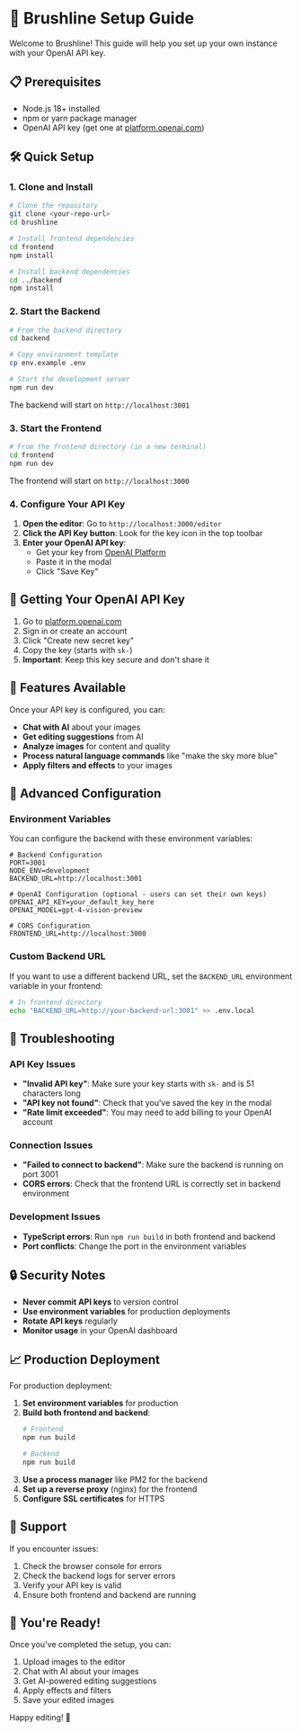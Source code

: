 # 🚀 Brushline Setup Guide

Welcome to Brushline! This guide will help you set up your own instance with your OpenAI API key.

## 📋 Prerequisites

- Node.js 18+ installed
- npm or yarn package manager
- OpenAI API key (get one at [platform.openai.com](https://platform.openai.com/api-keys))

## 🛠️ Quick Setup

### 1. Clone and Install

```bash
# Clone the repository
git clone <your-repo-url>
cd brushline

# Install frontend dependencies
cd frontend
npm install

# Install backend dependencies
cd ../backend
npm install
```

### 2. Start the Backend

```bash
# From the backend directory
cd backend

# Copy environment template
cp env.example .env

# Start the development server
npm run dev
```

The backend will start on `http://localhost:3001`

### 3. Start the Frontend

```bash
# From the frontend directory (in a new terminal)
cd frontend
npm run dev
```

The frontend will start on `http://localhost:3000`

### 4. Configure Your API Key

1. **Open the editor**: Go to `http://localhost:3000/editor`
2. **Click the API Key button**: Look for the key icon in the top toolbar
3. **Enter your OpenAI API key**: 
   - Get your key from [OpenAI Platform](https://platform.openai.com/api-keys)
   - Paste it in the modal
   - Click "Save Key"

## 🔑 Getting Your OpenAI API Key

1. Go to [platform.openai.com](https://platform.openai.com/api-keys)
2. Sign in or create an account
3. Click "Create new secret key"
4. Copy the key (starts with `sk-`)
5. **Important**: Keep this key secure and don't share it

## 🎯 Features Available

Once your API key is configured, you can:

- **Chat with AI** about your images
- **Get editing suggestions** from AI
- **Analyze images** for content and quality
- **Process natural language commands** like "make the sky more blue"
- **Apply filters and effects** to your images

## 🔧 Advanced Configuration

### Environment Variables

You can configure the backend with these environment variables:

```env
# Backend Configuration
PORT=3001
NODE_ENV=development
BACKEND_URL=http://localhost:3001

# OpenAI Configuration (optional - users can set their own keys)
OPENAI_API_KEY=your_default_key_here
OPENAI_MODEL=gpt-4-vision-preview

# CORS Configuration
FRONTEND_URL=http://localhost:3000
```

### Custom Backend URL

If you want to use a different backend URL, set the `BACKEND_URL` environment variable in your frontend:

```bash
# In frontend directory
echo "BACKEND_URL=http://your-backend-url:3001" >> .env.local
```

## 🚨 Troubleshooting

### API Key Issues

- **"Invalid API key"**: Make sure your key starts with `sk-` and is 51 characters long
- **"API key not found"**: Check that you've saved the key in the modal
- **"Rate limit exceeded"**: You may need to add billing to your OpenAI account

### Connection Issues

- **"Failed to connect to backend"**: Make sure the backend is running on port 3001
- **CORS errors**: Check that the frontend URL is correctly set in backend environment

### Development Issues

- **TypeScript errors**: Run `npm run build` in both frontend and backend
- **Port conflicts**: Change the port in the environment variables

## 🔒 Security Notes

- **Never commit API keys** to version control
- **Use environment variables** for production deployments
- **Rotate API keys** regularly
- **Monitor usage** in your OpenAI dashboard

## 📈 Production Deployment

For production deployment:

1. **Set environment variables** for production
2. **Build both frontend and backend**:
   ```bash
   # Frontend
   npm run build
   
   # Backend
   npm run build
   ```
3. **Use a process manager** like PM2 for the backend
4. **Set up a reverse proxy** (nginx) for the frontend
5. **Configure SSL certificates** for HTTPS

## 🤝 Support

If you encounter issues:

1. Check the browser console for errors
2. Check the backend logs for server errors
3. Verify your API key is valid
4. Ensure both frontend and backend are running

## 🎉 You're Ready!

Once you've completed the setup, you can:

1. Upload images to the editor
2. Chat with AI about your images
3. Get AI-powered editing suggestions
4. Apply effects and filters
5. Save your edited images

Happy editing! 🎨 